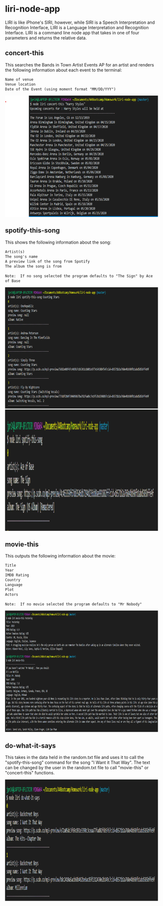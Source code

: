 # liri-node-app

LIRI is like iPhone's SIRI, however, while SIRI is a Speech Interpretation and Recognition Interface, LIRI is a Language Interpretation and Recognition Interface. LIRI is a command line node app that takes in one of four parameters and returns the relative data.

## concert-this
This searches the Bands in Town Artist Events AP for an artist and renders the following information about each event to the terminal:

    Name of venue
    Venue location
    Date of the Event (using moment format "MM/DD/YYY")
    
 <img src="images/concert-this.gif" height="400" alt="Screenshot"/> 


## spotify-this-song

This shows the following information about the song:

    Artist(s)
    The song's name
    A preview link of the song from Spotify
    The album the song is from
    
    Note:  If no song selected the program defaults to "The Sign" by Ace of Base
      
 <img src="images/spotify-this.gif" height="400" alt="Screenshot"/> 
 <img src="images/the-sign.gif" height="400" alt="Screenshot"/> 
    
## movie-this

This outputs the following information about the movie:

    Title
    Year
    IMDB Rating
    Country 
    Language
    Plot
    Actors
    
    Note:  If no movie selected the program defaults to "Mr Nobody" 
    
<img src="images/movie-this.gif" height="400" alt="Screenshot"/> 

## do-what-it-says

This takes in the data held in the random.txt file and uses it to call the "spotify-this-song" command for the song "I Want it That Way".  The text can be changed by the user in the random.txt file to call "movie-this" or "concert-this" functions. 

<img src="images/do-it.gif" height="400" alt="Screenshot"/> 

